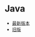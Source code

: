 # Java

- [最新版本](https://www.oracle.com/java/technologies/downloads)
- [旧版](https://www.oracle.com/java/technologies/downloads/archive)